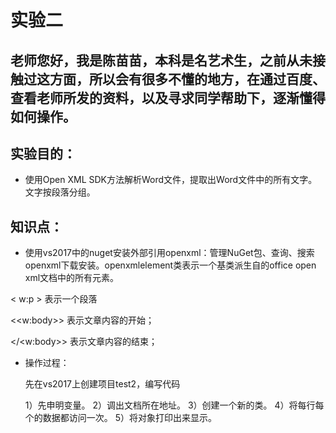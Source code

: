 # 实验二
## 老师您好，我是陈苗苗，本科是名艺术生，之前从未接触过这方面，所以会有很多不懂的地方，在通过百度、查看老师所发的资料，以及寻求同学帮助下，逐渐懂得如何操作。

## 实验目的：
- 使用Open XML SDK方法解析Word文件，提取出Word文件中的所有文字。文字按段落分组。

## 知识点：
- 使用vs2017中的nuget安装外部引用openxml：管理NuGet包、查询、搜索openxml下载安装。openxmlelement类表示一个基类派生自的office open xml文档中的所有元素。

< w:p > 表示一个段落

<<w:body>> 表示文章内容的开始；


</<w:body>> 表示文章内容的结束；


- 操作过程：

    先在vs2017上创建项目test2，编写代码
    
    1）先申明变量。 2）调出文档所在地址。  3）创建一个新的类。  4）将每行每个的数据都访问一次。  5）将对象打印出来显示。
    